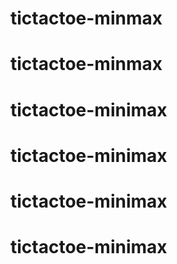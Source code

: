 # tictactoe-minmax
# tictactoe-minmax
# tictactoe-minimax
# tictactoe-minimax
# tictactoe-minimax
# tictactoe-minimax

